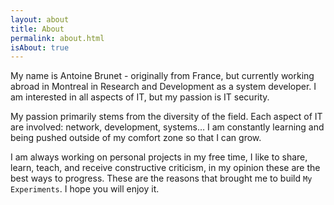 ```yaml
---
layout: about
title: About
permalink: about.html
isAbout: true
---
```


My name is Antoine Brunet - originally from France, but currently working abroad in Montreal in Research and Development as a system developer. I am interested in all aspects of IT, but my passion is IT security.

My passion primarily stems from the diversity of the field. Each aspect of IT are involved: network, development, systems… I am constantly learning and being pushed outside of my comfort zone so that I can grow.

I am always working on personal projects in my free time, I like to share, learn, teach, and receive constructive criticism, in my opinion these are the best ways to progress. These are the reasons that brought me to build `My Experiments`. I hope you will enjoy it.
